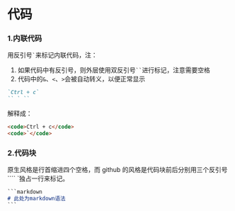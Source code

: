 # 代码

### 1\.内联代码

用反引号`` ` ``来标记内联代码，注：

1. 如果代码中有反引号，则外层使用双反引号` `` `进行标记，注意需要空格
2. 代码中的`&`、`<`、`>`会被自动转义，以便正常显示

```markdown
`Ctrl + c`
`` ` ``
```

  解释成：

```markdown
<code>Ctrl + c</code>
<code>`</code>
```

### 2\.代码块

原生风格是行首缩进四个空格，而 github 的风格是代码块前后分别用三个反引号```` `独占一行来标记。

```markdown
​```markdown
# 此处为markdown语法
​```
```

